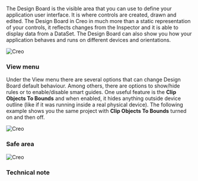 The Design Board is the visible area that you can use to define your application user interface. It is where controls are created, drawn and edited. The Design Board in Creo in much more than a static representation of your controls, it reflects changes from the Inspector and it is able to display data from a DataSet. The Design Board can also show you how your application behaves and runs on different devices and orientations.

![Creo](images/design_board_1.png)

### View menu
Under the View menu there are several options that can change Design Board default behaviour. Among others, there are options to show/hide rules or to enable/disable smart guides. One useful feature is the **Clip Objects To Bounds** and when enabled, it hides anything outside device outline (like if it was running inside a real physical device). The following example shows you the same project with **Clip Objects To Bounds** turned on and then off.

![Creo](images/design_board_2.png)

### Safe area

![Creo](images/design_board_3.png)

### Technical note
